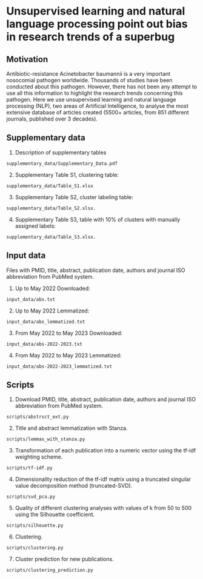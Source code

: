 # Unsupervised learning and natural language processing point out bias in research trends of a superbug 
## Motivation
Antibiotic-resistance Acinetobacter baumannii is a very important nosocomial pathogen worldwide. Thousands of studies have been conducted about this pathogen. However, there has not been any attempt to use all this information to highlight the research trends concerning this pathogen. Here we use unsupervised learning and natural language processing (NLP), two areas of Artificial Intelligence, to analyse the most extensive database of articles created (5500+ articles, from 851 different journals, published over 3 decades). 

## Supplementary data
1. Description of supplementary tables
```shell
supplementary_data/Supplementary_Data.pdf
```
2. Supplementary Table S1, clustering table: 
```shell
supplementary_data/Table_S1.xlsx
```
3. Supplementary Table S2, cluster labeling table: 
```shell
supplementary_data/Table_S2.xlsx. 
```
4. Supplementary Table S3, table with 10% of clusters with manually assigned labels: 
```shell
supplementary_data/Table_S3.xlsx.
```
## Input data
Files with PMID, title, abstract, publication date, authors and journal ISO
abbreviation from PubMed system.
1. Up to May 2022 Downloaded: 
```shell
input_data/abs.txt
```
2. Up to May 2022 Lemmatized: 
```shell
input_data/abs_lemmatized.txt
```
3. From May 2022 to May 2023 Downloaded: 
```shell
input_data/abs-2022-2023.txt 
```
4. From May 2022 to May 2023 Lemmatized: 
```shell
input_data/abs-2022-2023_lemmatized.txt 
```

##  Scripts
1. Download PMID, title, abstract, publication date, authors and journal ISO
abbreviation from PubMed system.
```shell
scripts/abstrsct_ext.py
```
2. Title and abstract lemmatization with Stanza.
```shell
scripts/lemmas_with_stanza.py
```
3. Transformation of each publication into a numeric vector using the tf-idf weighting scheme.
```shell
scripts/tf-idf.py
```
4. Dimensionality reduction of the tf-idf matrix using a truncated singular value decomposition method (truncated-SVD).
```shell
scripts/svd_pca.py
```
5. Quality of different clustering analyses with values of k from 50 to 500 using the Silhouette coefficient.
```shell
scripts/silhouette.py
```
6. Clustering.
```shell
scripts/clustering.py
```
7. Cluster prediction for new publications.
```shell
scripts/clustering_prediction.py
```
